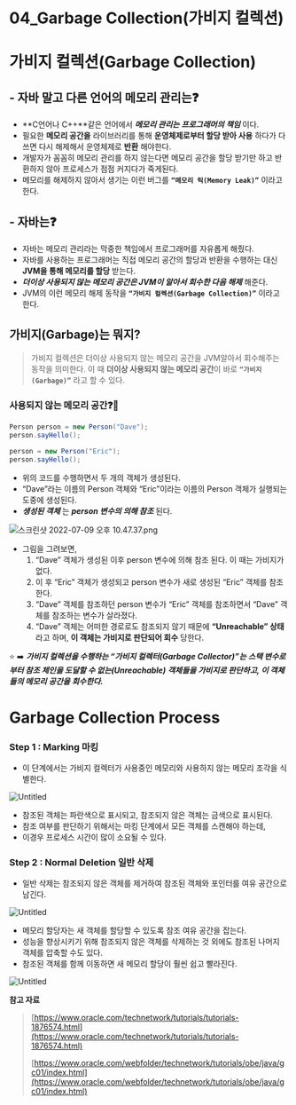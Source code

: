# 04_Garbage Collection(가비지 컬렉션)
# 가비지 컬렉션(Garbage Collection)

## - 자바  말고 다른 언어의 메모리 관리는❓

- **C언어나 C++**같은 언어에서 ***메모리 관리는 프로그래머의 책임*** 이다.
- 필요한 **메모리 공간을** 라이브러리를 통해 **운영체제로부터 할당 받아 사용** 하다가 다 쓰면 다시 해제해서 운영체제로 **반환** 해야한다.
- 개발자가 꼼꼼히 메모리 관리를 하지 않는다면 메모리 공간을 할당 받기만 하고 반환하지 않아 프로세스가 점점 커지다가 죽게된다.
- 메모리를 해제하지 않아서 생기는 이런 버그를 **`“메모리 릭(Memory Leak)”`** 이라고 한다.

## - 자바는❓

- 자바는 메모리 관리라는 막중한 책임에서 프로그래머를 자유롭게 해줬다.
- 자바를 사용하는 프로그래머는 직접 메모리 공간의 할당과 반환을 수행하는 대신 **JVM을 통해 메모리를 할당** 받는다.
- ***더이상 사용되지 않는 메모리 공간은 JVM이 알아서 회수한 다음 해제*** 해준다.
- JVM의 이런 메모리 해제 동작을 **`“가비지 컬렉션(Garbage Collection)”`**  이라고 한다.

## 가비지(Garbage)는 뭐지?

> 가비지 컬렉션은 더이상 사용되지 않는 메모리 공간을 JVM알아서 회수해주는 동작을 의미한다.
이 때 **더이상 사용되지 않는 메모리 공간**이 바로 **`“가비지(Garbage)”`** 라고 할 수 있다.
> 

### 사용되지 않는 메모리 공간❓🧐

```java
Person person = new Person("Dave");
person.sayHello();

person = new Person("Eric");
person.sayHello();
```

- 위의 코드를 수행하면서 두 개의 객체가 생성된다.
- “Dave”라는 이름의 Person 객체와 “Eric”이라는 이름의 Person 객체가 실행되는 도중에 생성된다.
- ***생성된 객체*** 는 ***person 변수의 의해 참조*** 된다.

![스크린샷 2022-07-09 오후 10.47.37.png](https://s3.us-west-2.amazonaws.com/secure.notion-static.com/85201ad9-60a7-41f7-a422-4f6b368f5b4c/%E1%84%89%E1%85%B3%E1%84%8F%E1%85%B3%E1%84%85%E1%85%B5%E1%86%AB%E1%84%89%E1%85%A3%E1%86%BA_2022-07-09_%E1%84%8B%E1%85%A9%E1%84%92%E1%85%AE_10.47.37.png?X-Amz-Algorithm=AWS4-HMAC-SHA256&X-Amz-Content-Sha256=UNSIGNED-PAYLOAD&X-Amz-Credential=AKIAT73L2G45EIPT3X45%2F20220709%2Fus-west-2%2Fs3%2Faws4_request&X-Amz-Date=20220709T141510Z&X-Amz-Expires=86400&X-Amz-Signature=5d8badccb10ad7823261a327cf0f260264a91d8ad5982e911b59ae23ae5f1a53&X-Amz-SignedHeaders=host&response-content-disposition=filename%20%3D%22%25E1%2584%2589%25E1%2585%25B3%25E1%2584%258F%25E1%2585%25B3%25E1%2584%2585%25E1%2585%25B5%25E1%2586%25AB%25E1%2584%2589%25E1%2585%25A3%25E1%2586%25BA%25202022-07-09%2520%25E1%2584%258B%25E1%2585%25A9%25E1%2584%2592%25E1%2585%25AE%252010.47.37.png%22&x-id=GetObject)

- 그림을 그려보면,
    1. “Dave” 객체가 생성된 이후 person 변수에 의해 참조 된다. 이 때는 가비지가 없다.
    2. 이 후 “Eric” 객체가 생성되고 person 변수가 새로 생성된 “Eric” 객체를 참조한다.
    3. “Dave” 객체를 참조하던 person 변수가 “Eric” 객체를 참조하면서 “Dave” 객체를 참조하는 변수가 살라졌다.
    4. “Dave” 객체는 어떠한 경로로도 참조되지 않기 때문에 **“Unreachable” 상태**라고 하며,
    **이 객체는 가비지로 판단되어 회수** 당한다.

⭐️ ➡️ ***가비지 컬렉션을 수행하는 “가비지 컬렉터(Garbage Collector)”는 스택 변수로부터 참조 체인을 도달할 수 없는(Unreachable) 객체들을 가비지로 판단하고, 이 객체들의 메모리 공간을 회수한다.***

# Garbage Collection Process

### Step 1 : Marking 마킹

- 이 단계에서는 가비지 컬렉터가 사용중인 메모리와 사용하지 않는 메모리 조각을 식별한다.

![Untitled](https://s3.us-west-2.amazonaws.com/secure.notion-static.com/9eb8661f-788f-4900-b07c-39f79911abc9/Untitled.png?X-Amz-Algorithm=AWS4-HMAC-SHA256&X-Amz-Content-Sha256=UNSIGNED-PAYLOAD&X-Amz-Credential=AKIAT73L2G45EIPT3X45%2F20220709%2Fus-west-2%2Fs3%2Faws4_request&X-Amz-Date=20220709T141533Z&X-Amz-Expires=86400&X-Amz-Signature=530ce145d4a7fe06fe648c32f6afaeca615768518089ffc5ffe937cb02c815da&X-Amz-SignedHeaders=host&response-content-disposition=filename%20%3D%22Untitled.png%22&x-id=GetObject)

- 참조된 객체는 파란색으로 표시되고, 참조되지 않은 객체는 금색으로 표시된다.
- 참조 여부를 판단하기 위해서는 마킹 단계에서 모든 객체를 스캔해야 하는데,
- 이경우 프로세스 시간이 많이 소요될 수 있다.

### Step 2 : Normal Deletion 일반 삭제

- 일반 삭제는 참조되지 않은 객체를 제거하여 참조된 객체와 포인터를 여유 공간으로 남긴다.

![Untitled](https://s3.us-west-2.amazonaws.com/secure.notion-static.com/b7b64c9d-0578-495d-923e-0da7399e284e/Untitled.png?X-Amz-Algorithm=AWS4-HMAC-SHA256&X-Amz-Content-Sha256=UNSIGNED-PAYLOAD&X-Amz-Credential=AKIAT73L2G45EIPT3X45%2F20220709%2Fus-west-2%2Fs3%2Faws4_request&X-Amz-Date=20220709T141547Z&X-Amz-Expires=86400&X-Amz-Signature=5b0c4d0d8448bfd74384759ec775deb4be744fd817ff38c3975f50a9c11d2bac&X-Amz-SignedHeaders=host&response-content-disposition=filename%20%3D%22Untitled.png%22&x-id=GetObject)

- 메모리 할당자는 새 객체를 할당할 수 있도록 참조 여유 공간을 잡는다.
- 성능을 향상시키기 위해 참조되지 않은 객체를 삭제하는 것 외에도 참조된 나머지 객체를 압축할 수도 있다.
- 참조된 객체를 함께 이동하면 새 메모리 할당이 훨씬 쉽고 빨라진다.

![Untitled](https://s3.us-west-2.amazonaws.com/secure.notion-static.com/b058fac1-f229-46d8-9ca6-9e778d172ab9/Untitled.png?X-Amz-Algorithm=AWS4-HMAC-SHA256&X-Amz-Content-Sha256=UNSIGNED-PAYLOAD&X-Amz-Credential=AKIAT73L2G45EIPT3X45%2F20220709%2Fus-west-2%2Fs3%2Faws4_request&X-Amz-Date=20220709T141601Z&X-Amz-Expires=86400&X-Amz-Signature=f8b55a54074f3d3c5639142b32851b980f5046a563336157211f243a384a234d&X-Amz-SignedHeaders=host&response-content-disposition=filename%20%3D%22Untitled.png%22&x-id=GetObject)

**참고 자료**

> [https://www.oracle.com/technetwork/tutorials/tutorials-1876574.html](https://www.oracle.com/technetwork/tutorials/tutorials-1876574.html)
> 
> 
> [https://www.oracle.com/webfolder/technetwork/tutorials/obe/java/gc01/index.html](https://www.oracle.com/webfolder/technetwork/tutorials/obe/java/gc01/index.html)
>
